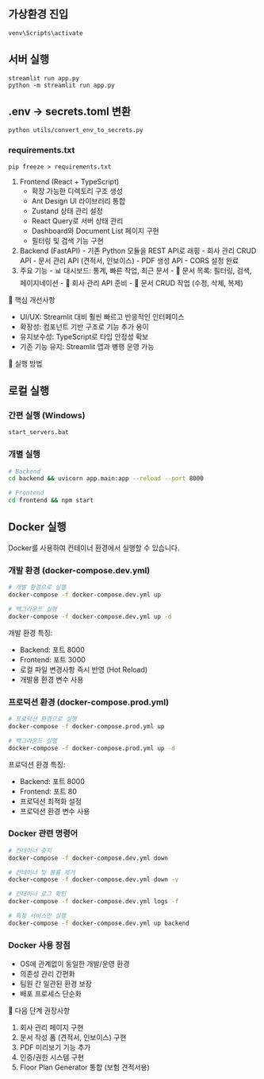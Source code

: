 ## 가상환경 진입
```
venv\Scripts\activate   
```

## 서버 실행 
```
streamlit run app.py
python -m streamlit run app.py
```

## .env → secrets.toml 변환 
```
python utils/convert_env_to_secrets.py
```

### requirements.txt 
```
pip freeze > requirements.txt
```

1. Frontend (React + TypeScript)
    - 확장 가능한 디렉토리 구조 생성
    - Ant Design UI 라이브러리 통합
    - Zustand 상태 관리 설정
    - React Query로 서버 상태 관리
    - Dashboard와 Document List 페이지 구현
    - 필터링 및 검색 기능 구현
  2. Backend (FastAPI)
    - 기존 Python 모듈을 REST API로 래핑
    - 회사 관리 CRUD API
    - 문서 관리 API (견적서, 인보이스)
    - PDF 생성 API
    - CORS 설정 완료
  3. 주요 기능
    - 📊 대시보드: 통계, 빠른 작업, 최근 문서
    - 📄 문서 목록: 필터링, 검색, 페이지네이션
    - 🏢 회사 관리 API 준비
    - 📑 문서 CRUD 작업 (수정, 삭제, 복제)

  🎯 핵심 개선사항

  - UI/UX: Streamlit 대비 훨씬 빠르고 반응적인 인터페이스
  - 확장성: 컴포넌트 기반 구조로 기능 추가 용이
  - 유지보수성: TypeScript로 타입 안정성 확보
  - 기존 기능 유지: Streamlit 앱과 병행 운영 가능

  🚀 실행 방법

  ## 로컬 실행

  ### 간편 실행 (Windows)
  ```bash
  start_servers.bat
  ```

  ### 개별 실행
  ```bash
  # Backend
  cd backend && uvicorn app.main:app --reload --port 8000

  # Frontend  
  cd frontend && npm start
  ```

  ## Docker 실행

  Docker를 사용하여 컨테이너 환경에서 실행할 수 있습니다.

  ### 개발 환경 (docker-compose.dev.yml)
  ```bash
  # 개발 환경으로 실행
  docker-compose -f docker-compose.dev.yml up

  # 백그라운드 실행
  docker-compose -f docker-compose.dev.yml up -d
  ```

  개발 환경 특징:
  - Backend: 포트 8000
  - Frontend: 포트 3000  
  - 로컬 파일 변경사항 즉시 반영 (Hot Reload)
  - 개발용 환경 변수 사용

  ### 프로덕션 환경 (docker-compose.prod.yml)
  ```bash
  # 프로덕션 환경으로 실행
  docker-compose -f docker-compose.prod.yml up

  # 백그라운드 실행
  docker-compose -f docker-compose.prod.yml up -d
  ```

  프로덕션 환경 특징:
  - Backend: 포트 8000
  - Frontend: 포트 80
  - 프로덕션 최적화 설정
  - 프로덕션 환경 변수 사용

  ### Docker 관련 명령어
  ```bash
  # 컨테이너 중지
  docker-compose -f docker-compose.dev.yml down

  # 컨테이너 및 볼륨 제거
  docker-compose -f docker-compose.dev.yml down -v

  # 컨테이너 로그 확인
  docker-compose -f docker-compose.dev.yml logs -f

  # 특정 서비스만 실행
  docker-compose -f docker-compose.dev.yml up backend
  ```

  ### Docker 사용 장점
  - OS에 관계없이 동일한 개발/운영 환경
  - 의존성 관리 간편화
  - 팀원 간 일관된 환경 보장
  - 배포 프로세스 단순화

  📝 다음 단계 권장사항

  1. 회사 관리 페이지 구현
  2. 문서 작성 폼 (견적서, 인보이스) 구현
  3. PDF 미리보기 기능 추가
  4. 인증/권한 시스템 구현
  5. Floor Plan Generator 통합 (보험 견적서용)
